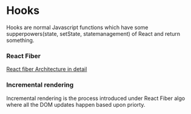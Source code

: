 # Hooks


Hooks are normal Javascript functions which have some supperpowers(state, setState, statemanagement) of React and return something.


### React Fiber 
[React fiber Architecture in detail](https://github.com/acdlite/react-fiber-architecture)

### Incremental rendering 
  Incremental rendering is the process introduced under React Fiber  algo where all the DOM updates happen based upon priorty.

